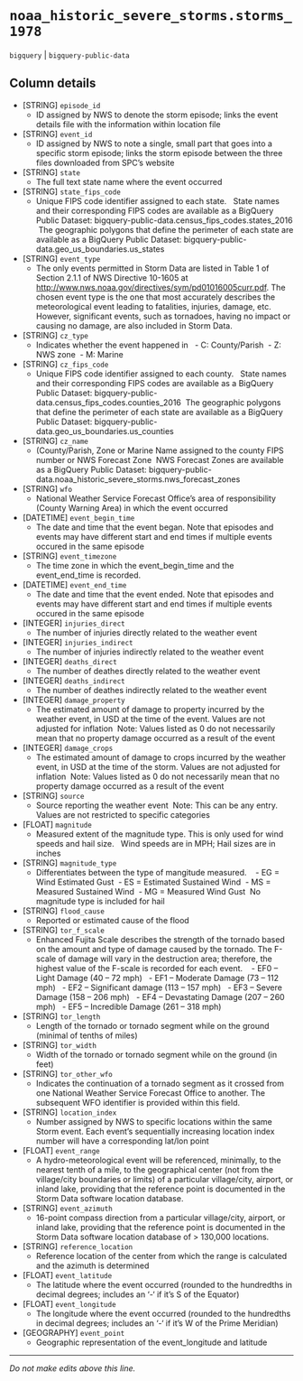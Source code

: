 # `noaa_historic_severe_storms.storms_1978`
`bigquery` | `bigquery-public-data`

## Column details
* [STRING]    `episode_id`
  - ID assigned by NWS to denote the storm episode; links the event details file with the information within location file
* [STRING]    `event_id`
  - ID assigned by NWS to note a single, small part that goes into a specific storm episode; links the storm episode between the three files downloaded from SPC’s website
* [STRING]    `state`
  - The full text state name where the event occurred
* [STRING]    `state_fips_code`
  - Unique FIPS code identifier assigned to each state.   State names and their corresponding FIPS codes are available as a BigQuery Public Dataset: bigquery-public-data.census_fips_codes.states_2016  The geographic polygons that define the perimeter of each state are available as a BigQuery Public Dataset: bigquery-public-data.geo_us_boundaries.us_states
* [STRING]    `event_type`
  - The only events permitted in Storm Data are listed in Table 1 of Section 2.1.1 of NWS Directive 10-1605 at http://www.nws.noaa.gov/directives/sym/pd01016005curr.pdf. The chosen event type is the one that most accurately describes the meteorological event leading to fatalities, injuries, damage, etc. However, significant events, such as tornadoes, having no impact or causing no damage, are also included in Storm Data.
* [STRING]    `cz_type`
  - Indicates whether the event happened in   - C: County/Parish  - Z: NWS zone  - M: Marine
* [STRING]    `cz_fips_code`
  - Unique FIPS code identifier assigned to each county.   State names and their corresponding FIPS codes are available as a BigQuery Public Dataset: bigquery-public-data.census_fips_codes.counties_2016  The geographic polygons that define the perimeter of each state are available as a BigQuery Public Dataset: bigquery-public-data.geo_us_boundaries.us_counties
* [STRING]    `cz_name`
  - (County/Parish, Zone or Marine Name assigned to the county FIPS number or NWS Forecast Zone  NWS Forecast Zones are available as a BigQuery Public Dataset: bigquery-public-data.noaa_historic_severe_storms.nws_forecast_zones
* [STRING]    `wfo`
  - National Weather Service Forecast Office’s area of responsibility (County Warning Area) in which the event occurred
* [DATETIME]  `event_begin_time`
  - The date and time that the event began. Note that episodes and events may have different start and end times if multiple events occured in the same episode
* [STRING]    `event_timezone`
  - The time zone in which the event_begin_time and the event_end_time is recorded.
* [DATETIME]  `event_end_time`
  - The date and time that the event ended. Note that episodes and events may have different start and end times if multiple events occured in the same episode
* [INTEGER]   `injuries_direct`
  - The number of injuries directly related to the weather event
* [INTEGER]   `injuries_indirect`
  - The number of injuries indirectly related to the weather event
* [INTEGER]   `deaths_direct`
  - The number of deathes directly related to the weather event
* [INTEGER]   `deaths_indirect`
  - The number of deathes indirectly related to the weather event
* [INTEGER]   `damage_property`
  - The estimated amount of damage to property incurred by the weather event, in USD at the time of the event. Values are not adjusted for inflation  Note: Values listed as 0 do not necessarily mean that no property damage occurred as a result of the event
* [INTEGER]   `damage_crops`
  - The estimated amount of damage to crops incurred by the weather event, in USD at the time of the storm. Values are not adjusted for inflation  Note: Values listed as 0 do not necessarily mean that no property damage occurred as a result of the event
* [STRING]    `source`
  - Source reporting the weather event  Note: This can be any entry. Values are not restricted to specific categories
* [FLOAT]     `magnitude`
  - Measured extent of the magnitude type. This is only used for wind speeds and hail size.   Wind speeds are in MPH; Hail sizes are in inches
* [STRING]    `magnitude_type`
  - Differentiates between the type of mangitude measured.    - EG = Wind Estimated Gust  - ES = Estimated Sustained Wind  - MS = Measured Sustained Wind  - MG = Measured Wind Gust  No magnitude type is included for hail
* [STRING]    `flood_cause`
  - Reported or estimated cause of the flood
* [STRING]    `tor_f_scale`
  - Enhanced Fujita Scale describes the strength of the tornado based on the amount and type of damage caused by the tornado. The F-scale of damage will vary in the destruction area; therefore, the highest value of the F-scale is recorded for each event.    - EF0 – Light Damage (40 – 72 mph)   - EF1 – Moderate Damage (73 – 112 mph)   - EF2 – Significant damage (113 – 157 mph)   - EF3 – Severe Damage (158 – 206 mph)   - EF4 – Devastating Damage (207 – 260 mph)   - EF5 – Incredible Damage (261 – 318 mph)
* [STRING]    `tor_length`
  - Length of the tornado or tornado segment while on the ground (minimal of tenths of miles)
* [STRING]    `tor_width`
  - Width of the tornado or tornado segment while on the ground (in feet)
* [STRING]    `tor_other_wfo`
  - Indicates the continuation of a tornado segment as it crossed from one National Weather Service Forecast Office to another. The subsequent WFO identifier is provided within this field.
* [STRING]    `location_index`
  - Number assigned by NWS to specific locations within the same Storm event. Each event’s sequentially increasing location index number will have a corresponding lat/lon point
* [FLOAT]     `event_range`
  - A hydro-meteorological event will be referenced, minimally, to the nearest tenth of a mile, to the geographical center (not from the village/city boundaries or limits) of a particular village/city, airport, or inland lake, providing that the reference point is documented in the Storm Data software location database.
* [STRING]    `event_azimuth`
  - 16-point compass direction from a particular village/city, airport, or inland lake, providing that the reference point is documented in the Storm Data software location database of > 130,000 locations.
* [STRING]    `reference_location`
  - Reference location of the center from which the range is calculated and the azimuth is determined
* [FLOAT]     `event_latitude`
  - The latitude where the event occurred (rounded to the hundredths in decimal degrees; includes an ‘-‘ if it’s S of the Equator)
* [FLOAT]     `event_longitude`
  - The longitude where the event occurred (rounded to the hundredths in decimal degrees; includes an ‘-‘ if it’s W of the Prime Meridian)
* [GEOGRAPHY] `event_point`
  - Geographic representation of the event_longitude and latitude

-------------------------------------------------------------------------------
*Do not make edits above this line.*
